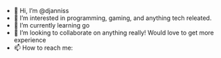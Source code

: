 - 👋 Hi, I’m @djanniss
- 👀 I’m interested in programming, gaming, and anything tech releated. 
- 🌱 I’m currently learning go
- 💞️ I’m looking to collaborate on anything really! Would love to get more experience
- 📫 How to reach me: 

<!---
djanniss/djanniss is a ✨ special ✨ repository because its `README.md` (this file) appears on your GitHub profile.
You can click the Preview link to take a look at your changes.
--->
